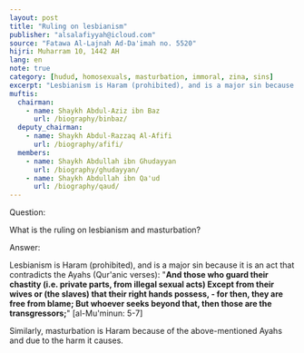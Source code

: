 ```yaml
---
layout: post
title: "Ruling on lesbianism"
publisher: "alsalafiyyah@icloud.com"
source: "Fatawa Al-Lajnah Ad-Da'imah no. 5520"
hijri: Muharram 10, 1442 AH
lang: en
note: true
category: [hudud, homosexuals, masturbation, immoral, zina, sins]
excerpt: "Lesbianism is Haram (prohibited), and is a major sin because it is an act that contradicts the Ayahs (Qur'anic verses)"
muftis:
  chairman: 
    - name: Shaykh Abdul-Aziz ibn Baz
      url: /biography/binbaz/
  deputy_chairman:
    - name: Shaykh Abdul-Razzaq Al-Afifi
      url: /biography/afifi/
  members: 
    - name: Shaykh Abdullah ibn Ghudayyan
      url: /biography/ghudayyan/
    - name: Shaykh Abdullah ibn Qa'ud
      url: /biography/qaud/
---
```


Question: 

What is the ruling on lesbianism and masturbation?

Answer:

Lesbianism is Haram (prohibited), and is a major sin because it is an act that contradicts the Ayahs (Qur'anic verses): "**And those who guard their chastity (i.e. private parts, from illegal sexual acts) Except from their wives or (the slaves) that their right hands possess, - for then, they are free from blame; But whoever seeks beyond that, then those are the transgressors;**" [al-Mu'minun: 5-7]

Similarly, masturbation is Haram because of the above-mentioned Ayahs and due to the harm it causes. 
